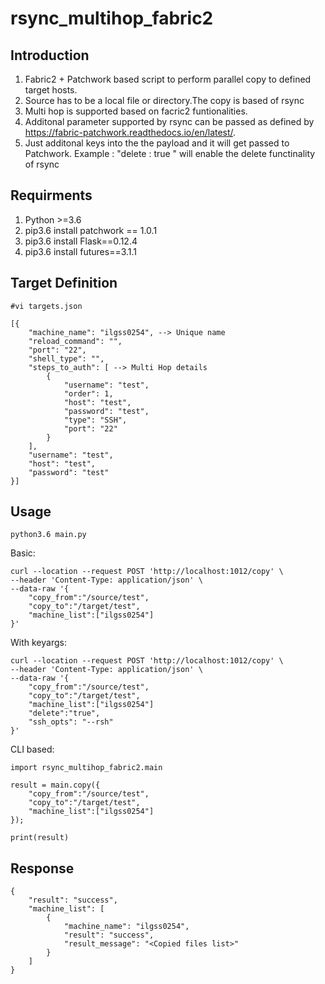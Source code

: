 # rsync_multihop_fabric2


## Introduction
1. Fabric2 + Patchwork based script to perform parallel copy to defined target hosts.
2. Source has to be a local file or directory.The copy is based of rsync
2. Multi hop is supported based on facric2 funtionalities.
3. Additonal parameter supported by rsync can be passed as defined by https://fabric-patchwork.readthedocs.io/en/latest/.
4. Just additonal keys into the the payload and it will get passed to Patchwork. Example : "delete : true " will enable the delete functinality of rsync

## Requirments
1. Python >=3.6 
2. pip3.6 install patchwork == 1.0.1
3. pip3.6 install Flask==0.12.4
4. pip3.6 install futures==3.1.1


## Target Definition
```
#vi targets.json

[{
    "machine_name": "ilgss0254", --> Unique name
    "reload_command": "",
    "port": "22",
    "shell_type": "",
    "steps_to_auth": [ --> Multi Hop details
        {
            "username": "test",
            "order": 1,
            "host": "test",
            "password": "test",
            "type": "SSH",
            "port": "22"
        }
    ],
    "username": "test",
    "host": "test",
    "password": "test"
}]
```

## Usage

```
python3.6 main.py
```

Basic:
```
curl --location --request POST 'http://localhost:1012/copy' \
--header 'Content-Type: application/json' \
--data-raw '{
    "copy_from":"/source/test",
    "copy_to":"/target/test",
    "machine_list":["ilgss0254"]
}'
```

With keyargs:
```
curl --location --request POST 'http://localhost:1012/copy' \
--header 'Content-Type: application/json' \
--data-raw '{
    "copy_from":"/source/test",
    "copy_to":"/target/test",
    "machine_list":["ilgss0254"]
    "delete":"true",
    "ssh_opts": "--rsh"
}'
```

CLI based:
```
import rsync_multihop_fabric2.main

result = main.copy({
    "copy_from":"/source/test",
    "copy_to":"/target/test",
    "machine_list":["ilgss0254"]
});

print(result)
```
## Response
```
{
    "result": "success",
    "machine_list": [
        {
            "machine_name": "ilgss0254",
            "result": "success",
            "result_message": "<Copied files list>"
        }
    ]
}
```
